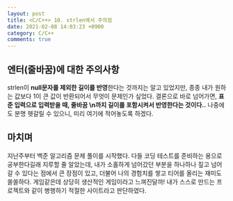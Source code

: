 ```yaml
---
layout: post
title: <C/C++> 10. strlen에서 주의점
date: 2021-02-08 14:03:23 +0900
category: C/C++
comments: true
---
```

## 엔터(줄바꿈)에 대한 주의사항

strlen이 **null문자를 제외한 길이를 반영**한다는 것까지는 알고 있었지만, 종종 내가 원하는 값보다 1이 큰 값이 반환되어서 무엇이 문제인가 싶었다. 결론으로 바로 넘어가면, **표준 입력으로 입력받을 때, 줄바꿈 \n까지 길이를 포함시켜서 반영한다는 것이다..** 나중에도 분명 헷갈릴 수 있으니, 미리 여기에 적어놓도록 하겠다.

## 마치며

지난주부터 백준 알고리즘 문제 풀이를 시작했다. 다들 코딩 테스트를 준비하는 용으로 공부한다길래 지루할 줄 알았는데, 내가 소홀하게 넘어갔던 부분을 하나하나 짚고 넘어갈 수 있다는 점에서 큰 장점이 있고, 더불어 나의 경험치를 쌓고 티어를 올리는 재미도 쏠쏠하다. 게임같은데 상당히 생산적인 게임이라고 느껴진달까! 내가 스스로 만드는 프로젝트와 같이 병행하기 적절한 사이트라고 판단하였다.